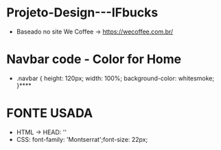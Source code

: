 # Projeto-Design---IFbucks
- Baseado no site We Coffee -> https://wecoffee.com.br/
# Navbar code - Color for Home
- .navbar {
    height: 120px;
    width: 100%;
    background-color: whitesmoke;
}****
# FONTE USADA
- HTML -> HEAD: '<link href='https://fonts.googleapis.com/css?family=Montserrat' rel='stylesheet'>'
- CSS: font-family: 'Montserrat';font-size: 22px;
